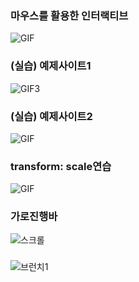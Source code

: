 <h3>마우스를 활용한 인터랙티브</h3>

![GIF](https://user-images.githubusercontent.com/49062052/110210347-90a79380-7ed4-11eb-9eda-b1eb441f6f58.gif)

<h3>(실습) 예제사이트1</h3>

![GIF3](https://user-images.githubusercontent.com/49062052/110211563-72449680-7eda-11eb-8006-c34bdcb07647.gif)

<h3>(실습) 예제사이트2</h3>

![GIF](https://user-images.githubusercontent.com/49062052/110212210-9fdf0f00-7edd-11eb-9c42-2f8628d1351b.gif)

<h3>transform: scale연습</h3>
  
 ![GIF](https://user-images.githubusercontent.com/49062052/110214185-dc633880-7ee6-11eb-844b-d415b7a841e0.gif)

<h3>가로진행바</h3>

![스크롤](https://user-images.githubusercontent.com/49062052/110245712-c0739b80-7fa7-11eb-9f14-64641b821485.gif)

<h3></h3>

![브런치1](https://user-images.githubusercontent.com/49062052/111907253-d8631900-8a97-11eb-9c90-7d6299a98ea2.gif)


